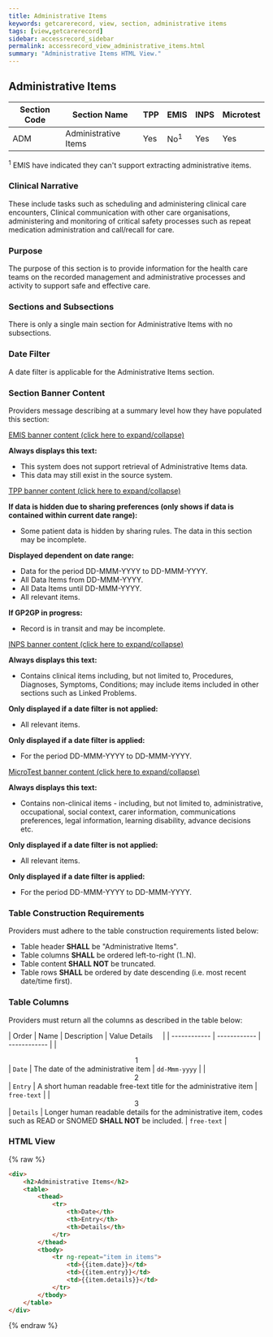 ```yaml
---
title: Administrative Items
keywords: getcarerecord, view, section, administrative items
tags: [view,getcarerecord]
sidebar: accessrecord_sidebar
permalink: accessrecord_view_administrative_items.html
summary: "Administrative Items HTML View."
---
```


## Administrative Items ##

| Section Code | Section Name | TPP | EMIS | INPS | Microtest |
| ------------ | ------------ |-----|------|------|-----------|
| ADM | Administrative Items | Yes | No<sup>1</sup> | Yes | Yes |

<sup>1</sup> EMIS have indicated they can't support extracting administrative items.

### Clinical Narrative ###

These include tasks such as scheduling and administering clinical care encounters, Clinical communication with other care organisations, administering and monitoring of critical safety processes such as repeat medication administration and call/recall for care.

### Purpose ###

The purpose of this section is to provide information for the health care teams on the recorded management and administrative processes and activity to support safe and effective care.

### Sections and Subsections ###

There is only a single main section for Administrative Items with no subsections.

### Date Filter ###

A date filter is applicable for the Administrative Items section.

### Section Banner Content ###

Providers message describing at a summary level how they have populated this section:

<div class="panel-group" id="accordion">
                    <div class="panel panel-default">
                        <div class="panel-heading">
                                <a class="noCrossRef accordion-toggle" data-toggle="collapse" data-parent="#accordion" href="#collapseOne">EMIS banner content (click here to expand/collapse) </a>
						</div>
                        <div id="collapseOne" class="panel-collapse collapse noCrossRef">
                            <div class="panel-body">
								<p><b>Always displays this text:</b></p>
									<ul>
										<li>This system does not support retrieval of Administrative Items data.</li>
										<li>This data may still exist in the source system.</li>
									</ul>
                            </div>
                        </div>
                    </div>
                    <!-- /.panel -->
                    <div class="panel panel-default">
                        <div class="panel-heading">
                                <a class="noCrossRef accordion-toggle" data-toggle="collapse" data-parent="#accordion" href="#collapseTwo">TPP banner content (click here to expand/collapse)</a>
                        </div>
                        <div id="collapseTwo" class="panel-collapse collapse noCrossRef">
                            <div class="panel-body">
								<p><b>If data is hidden due to sharing preferences (only shows if data is contained within current date range):</b></p>
									<ul>
										<li>Some patient data is hidden by sharing rules. The data in this section may be incomplete.</li>
									</ul>
								<p><b>Displayed dependent on date range:</b></p>
									<ul>
										<li>Data for the period DD-MMM-YYYY to DD-MMM-YYYY.</li>
										<li>All Data Items from DD-MMM-YYYY.</li>
										<li>All Data Items until DD-MMM-YYYY.</li>
										<li>All relevant items.</li>
									</ul>
								<p><b>If GP2GP in progress:</b></p>
									<ul>
										<li>Record is in transit and may be incomplete.</li>
									</ul> 
                            </div>
                        </div>
                    </div>
                    <!-- /.panel -->
                    <div class="panel panel-default">
                        <div class="panel-heading">
                                <a class="noCrossRef accordion-toggle" data-toggle="collapse" data-parent="#accordion" href="#collapseThree">INPS banner content (click here to expand/collapse)</a>
                        </div>
                        <div id="collapseThree" class="panel-collapse collapse noCrossRef">
                            <div class="panel-body">
								<p><b>Always displays this text:</b></p>
									<ul>
										<li>Contains clinical items including, but not limited to, Procedures, Diagnoses, Symptoms, Conditions; may include items included in other sections such as Linked Problems.</li>
									</ul>
								<p><b>Only displayed if a date filter is not applied:</b></p>
									<ul>
										<li>All relevant items.</li>
									</ul>
								<p><b>Only displayed if a date filter is applied:</b></p>
									<ul>
										<li>For the period DD-MMM-YYYY to DD-MMM-YYYY.</li>
									</ul>
                            </div>
                        </div>
                    </div>
                    <!-- /.panel -->
                    <div class="panel panel-default">
                        <div class="panel-heading">
                                <a class="noCrossRef accordion-toggle" data-toggle="collapse" data-parent="#accordion" href="#collapseFour">MicroTest banner content (click here to expand/collapse)</a>
                        </div>
                        <div id="collapseFour" class="panel-collapse collapse">
                            <div class="panel-body">
								<p><b>Always displays this text:</b></p>
									<ul>
										<li>Contains non-clinical items - including, but not limited to, administrative, occupational, social context, carer information, communications preferences, legal information, learning disability, advance decisions etc.</li>
									</ul>
								<p><b>Only displayed if a date filter is not applied:</b></p>
									<ul>
										<li>All relevant items.</li>
									</ul>
								<p><b>Only displayed if a date filter is applied:</b></p>
									<ul>
										<li>For the period DD-MMM-YYYY to DD-MMM-YYYY.</li>
									</ul>
                            </div>
                        </div>
                    </div>
</div>


### Table Construction Requirements ###

Providers must adhere to the table construction requirements listed below:

- Table header **SHALL** be "Administrative Items".
- Table columns **SHALL** be ordered left-to-right (1..N).
- Table content **SHALL NOT** be truncated.
- Table rows **SHALL** be ordered by date descending (i.e. most recent date/time first).


### Table Columns ###

Providers must return all the columns as described in the table below:

| Order | Name | Description | Value Details &nbsp;&nbsp;&nbsp; |
| ------------ | ------------ | ------------ |
| <center>1</center> | `Date` | The date of the administrative item | `dd-Mmm-yyyy` |
| <center>2</center> | `Entry` | A short human readable free-text title for the administrative item | `free-text` |
| <center>3</center> | `Details` | Longer human readable details for the administrative item, codes such as READ or SNOMED **SHALL NOT** be included. | `free-text` |



### HTML View ###

{% raw %}
```html
<div>
	<h2>Administrative Items</h2>
	<table>
		<thead>
			<tr>
				<th>Date</th>
				<th>Entry</th>
				<th>Details</th>
			</tr>
		</thead>
		<tbody>
			<tr ng-repeat="item in items">
				<td>{{item.date}}</td>
				<td>{{item.entry}}</td>
				<td>{{item.details}}</td>
			</tr>
		</tbody>
	</table>
</div>
```
{% endraw %}
